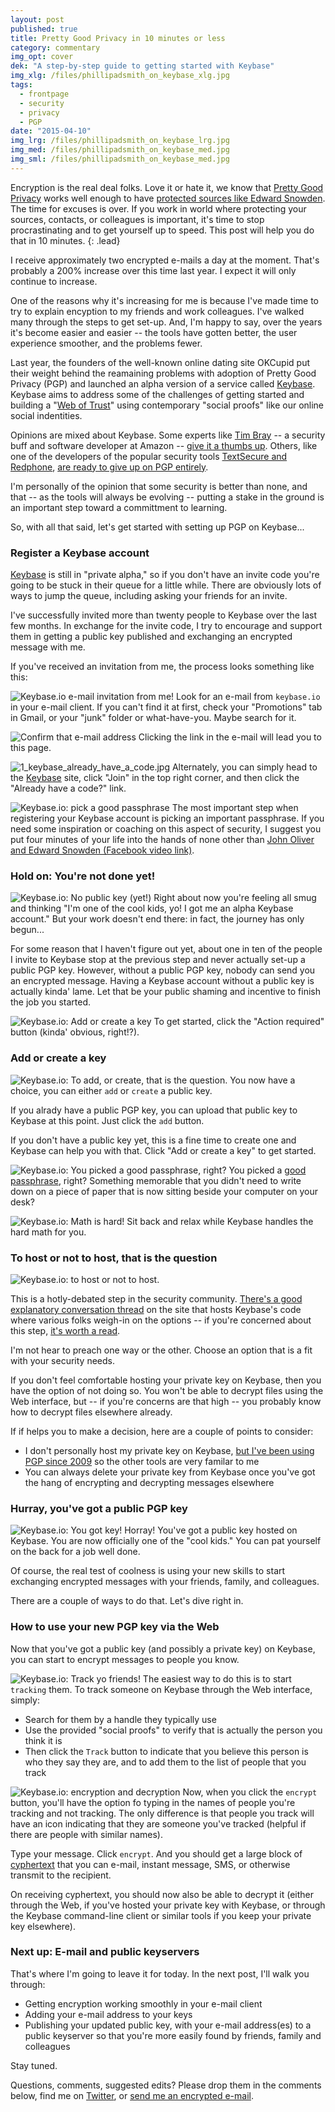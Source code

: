 ```yaml
---
layout: post
published: true
title: Pretty Good Privacy in 10 minutes or less
category: commentary
img_opt: cover
dek: "A step-by-step guide to getting started with Keybase"
img_xlg: /files/phillipadsmith_on_keybase_xlg.jpg
tags: 
  - frontpage
  - security
  - privacy
  - PGP
date: "2015-04-10"
img_lrg: /files/phillipadsmith_on_keybase_lrg.jpg
img_med: /files/phillipadsmith_on_keybase_med.jpg
img_sml: /files/phillipadsmith_on_keybase_med.jpg
---
```


Encryption is the real deal folks. Love it or hate it, we know that [Pretty Good Privacy](TK) works well enough to have [protected sources like Edward Snowden](TK). The time for excuses is over. If you work in world where protecting your sources, contacts, or colleagues is important, it's time to stop procrastinating and to get yourself up to speed. This post will help you do that in 10 minutes.
{: .lead}

I receive approximately two encrypted e-mails a day at the moment. That's probably a 200% increase over this time last year. I expect it will only continue to increase.

One of the reasons why it's increasing for me is because I've made time to try to explain encyption to my friends and work colleagues. I've walked many through the steps to get set-up. And, I'm happy to say, over the years it's become easier and easier -- the tools have gotten better, the user experience smoother, and the problems fewer.

Last year, the founders of the well-known online dating site OKCupid put their weight behind the reamaining problems with adoption of Pretty Good Privacy (PGP) and launched an alpha version of a service called [Keybase](https://keybase.io/). Keybase aims to address some of the challenges of getting started and building a "[Web of Trust](https://en.wikipedia.org/wiki/Web_of_trust)" using contemporary "social proofs" like our online social indentities.

Opinions are mixed about Keybase. Some experts like [Tim Bray](https://www.tbray.org/) -- a security buff and software developer at Amazon -- [give it a thumbs up](https://www.tbray.org/ongoing/When/201x/2014/03/19/Keybase). Others, like one of the developers of the popular security tools [TextSecure and Redphone](https://whispersystems.org/), [are ready to give up on PGP entirely](http://www.thoughtcrime.org/blog/gpg-and-me/).

I'm personally of the opinion that some security is better than none, and that -- as the tools will always be evolving -- putting a stake in the ground is an important step toward a committment to learning.

So, with all that said, let's get started with setting up PGP on Keybase...

### Register a Keybase account

[Keybase](https://keybase.io/) is still in "private alpha," so if you don't have an invite code you're going to be stuck in their queue for a little while. There are obviously lots of ways to jump the queue, including asking your friends for an invite. 

I've successfully invited more than twenty people to Keybase over the last few months. In exchange for the invite code, I try to encourage and support them in getting a public key published and exchanging an encrypted message with me. 

If you've received an invitation from me, the process looks something like this:

![Keybase.io e-mail invitation from me!]({{site.baseurl}}/files/0_keybase_email_invite.jpg)
Look for an e-mail from `keybase.io` in your e-mail client. If you can't find it at first, check your "Promotions" tab in Gmail, or your "junk" folder or what-have-you. Maybe search for it.

![Confirm that e-mail address]({{site.baseurl}}/files/0_keybase_email_confirm.jpg)
Clicking the link in the e-mail will lead you to this page.

![1_keybase_already_have_a_code.jpg]({{site.baseurl}}/files/1_keybase_already_have_a_code.jpg)
Alternately, you can simply head to the [Keybase](https://keybase.io) site, click "Join" in the top right corner, and then click the "Already have a code?" link.

![Keybase.io: pick a good passphrase]({{site.baseurl}}/files/2_keybase_passphrase.jpg)
The most important step when registering your Keybase account is picking an important passphrase. If you need some inspiration or coaching on this aspect of security, I suggest you put four minutes of your life into the hands of none other than [John Oliver and Edward Snowden (Facebook video link)](https://www.facebook.com/video.php?v=687975607998118&pnref=story).

### Hold on: You're not done yet!

![Keybase.io: No public key (yet!)]({{site.baseurl}}/files/3_keybase_no_public_key.jpg)
Right about now you're feeling all smug and thinking "I'm one of the cool kids, yo! I got me an alpha Keybase account." But your work doesn't end there: in fact, the journey has only begun...

For some reason that I haven't figure out yet, about one in ten of the people I invite to Keybase stop at the previous step and never actually set-up a public PGP key. However, without a public PGP key, nobody can send you an encrypted message. Having a Keybase account without a public key is actually kinda' lame. Let that be your public shaming and incentive to finish the job you started.

![Keybase.io: Add or create a key]({{site.baseurl}}/files/4_keybase_add_a_key.jpg)
To get started, click the "Action required" button (kinda' obvious, right!?).

### Add or create a key

![Keybase.io: To add, or create, that is the question.]({{site.baseurl}}/files/5_keybase_add_or_create_key.jpg)
You now have a choice, you can either `add` or `create` a public key. 

If you alrady have a public PGP key, you can upload that public key to Keybase at this point. Just click the `add` button.

If you don't have a public key yet, this is a fine time to create one and Keybase can help you with that. Click "Add or create a key" to get started.

![Keybase.io: You picked a good passphrase, right?]({{site.baseurl}}/files/6_keybase_passphrase_again.jpg)
You picked a [good passphrase](https://www.facebook.com/video.php?v=687975607998118&pnref=story), right? Something memorable that you didn't need to write down on a piece of paper that is now sitting beside your computer on your desk?

![Keybase.io: Math is hard!]({{site.baseurl}}/files/7_keybase_math_is_hard.jpg)
Sit back and relax while Keybase handles the hard math for you.


### To host or not to host, that is the question

![Keybase.io: to host or not to host.]({{site.baseurl}}/files/8_keybase_host_private_key2.jpg)

This is a hotly-debated step in the security community. [There's a good explanatory conversation thread](https://github.com/keybase/keybase-issues/issues/160) on the site that hosts Keybase's code where various folks weigh-in on the options -- if you're concerned about this step, [it's worth a read](https://github.com/keybase/keybase-issues/issues/160).

I'm not hear to preach one way or the other. Choose an option that is a fit with your security needs.

If you don't feel comfortable hosting your private key on Keybase, then you have the option of not doing so. You won't be able to decrypt files using the Web interface, but -- if you're concerns are that high -- you probably know how to decrypt files elsewhere already.

If if helps you to make a decision, here are a couple of points to consider:
- I don't personally host my private key on Keybase, [but I've been using PGP since 2009](http://pgp.mit.edu/pks/lookup?op=vindex&search=0x518BF15DD63C5D49) so the other tools are very familar to me
- You can always delete your private key from Keybase once you've got the hang of encrypting and decrypting messages elsewhere

### Hurray, you've got a public PGP key

![Keybase.io: You got key!]({{site.baseurl}}/files/10_keybase_published_a_key_yeah.jpg)
Horray! You've got a public key hosted on Keybase. You are now officially one of the "cool kids." You can pat yourself on the back for a job well done.

Of course, the real test of coolness is using your new skills to start exchanging encrypted messages with your friends, family, and colleagues.

There are a couple of ways to do that. Let's dive right in.

### How to use your new PGP key via the Web

Now that you've got a public key (and possibly a private key) on Keybase, you can start to encrypt messages to people you know.

![Keybase.io: Track yo friends!]({{site.baseurl}}/files/12_keybase_track_yo_friends2.jpg)
The easiest way to do this is to start `tracking` them. To track someone on Keybase through the Web interface, simply:
- Search for them by a handle they typically use
- Use the provided "social proofs" to verify that is actually the person you think it is
- Then click the `Track` button to indicate that you believe this person is who they say they are, and to add them to the list of people that you track

![Keybase.io: encryption and decryption]({{site.baseurl}}/files/11_keybase_encrypt_decrypt.jpg)
Now, when you click the `encrypt` button, you'll have the option fo typing in the names of people you're tracking and not tracking. The only difference is that people you track will have an icon indicating that they are someone you've tracked (helpful if there are people with similar names).

Type your message. Click `encrypt`. And you should get a large block of [cyphertext](https://en.wikipedia.org/wiki/Ciphertext) that you can e-mail, instant message, SMS, or otherwise transmit to the recipient.

On receiving cyphertext, you should now also be able to decrypt it (either through the Web, if you've hosted your private key with Keybase, or through the Keybase command-line client or similar tools if you keep your private key elsewhere).

### Next up: E-mail and public keyservers

That's where I'm going to leave it for today. In the next post, I'll walk you through:

- Getting encryption working smoothly in your e-mail client
- Adding your e-mail address to your keys
- Publishing your updated public key, with your e-mail address(es) to a public keyserver so that you're more easily found by friends, family and colleagues

Stay tuned. 

Questions, comments, suggested edits? Please drop them in the comments below, find me on [Twitter](http://twitter.com/phillipadsmith), or [send me an encrypted e-mail](https://keybase.io/phillipadsmith).



